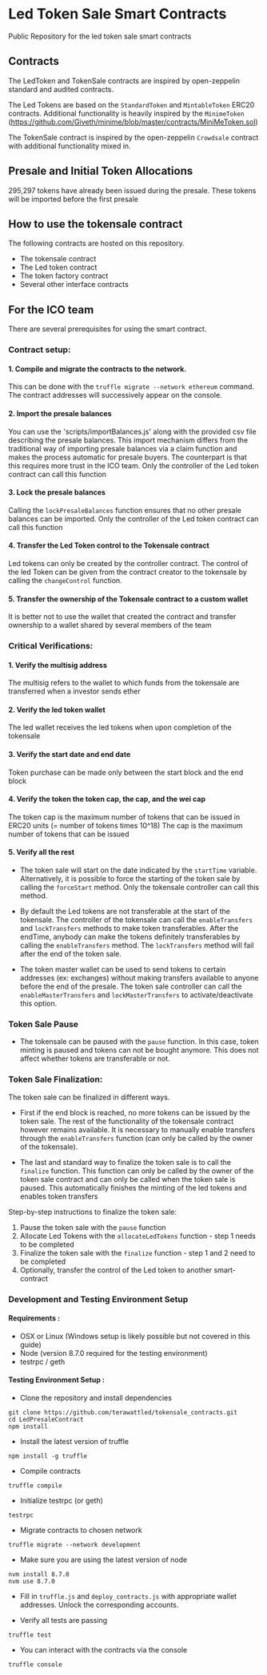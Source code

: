 # Led Token Sale Smart Contracts
Public Repository for the led token sale smart contracts



## Contracts
The LedToken and TokenSale contracts are inspired by open-zeppelin standard and audited contracts.

The Led Tokens are based on the `StandardToken` and `MintableToken` ERC20 contracts. Additional functionality is heavily inspired by the `MinimeToken` (https://github.com/Giveth/minime/blob/master/contracts/MiniMeToken.sol)

The TokenSale contract is inspired by the open-zeppelin `Crowdsale` contract with additional functionality mixed in.


## Presale and Initial Token Allocations
295,297 tokens have already been issued during the presale. These tokens will be imported before the first presale

## How to use the tokensale contract
The following contracts are hosted on this repository.
- The tokensale contract
- The Led token contract
- The token factory contract
- Several other interface contracts


## For the ICO team
There are several prerequisites for using the smart contract.

### Contract setup:

#### 1. Compile and migrate the contracts to the network.
This can be done with the `truffle migrate --network ethereum` command. The contract addresses will successively appear
on the console.
#### 2. Import the presale balances
You can use the 'scripts/importBalances.js' along with the provided csv file describing the presale balances.
This import mechanism differs from the traditional way of importing presale balances via a claim function and makes the process
automatic for presale buyers. The counterpart is that this requires more trust in the ICO team.
Only the controller of the Led token contract can call this function
#### 3. Lock the presale balances
Calling the `lockPresaleBalances` function ensures that no other presale balances can be imported.
Only the controller of the Led token contract can call this function
#### 4. Transfer the Led Token control to the Tokensale contract
Led tokens can only be created by the controller contract. The control of the led Token can be given
from the contract creator to the tokensale by calling the `changeControl` function.
#### 5. Transfer the ownership of the Tokensale contract to a custom wallet
It is better not to use the wallet that created the contract and transfer ownership to a wallet shared by several members of the team


### Critical Verifications:

#### 1. Verify the multisig address
The multisig refers to the wallet to which funds from the tokensale are transferred when a investor sends ether
#### 2. Verify the led token wallet
The led wallet receives the led tokens when upon completion of the tokensale
#### 3. Verify the start date and end date
Token purchase can be made only between the start block and the end block
#### 4. Verify the token the token cap, the cap, and the wei cap
The token cap is the maximum number of tokens that can be issued in ERC20 units (= number of tokens times 10^18)
The cap is the maximum number of tokens that can be issued
#### 5. Verify all the rest


- The token sale will start on the date indicated by the `startTime` variable. Alternatively, it is possible to force the starting of the token sale by calling the `forceStart` method. Only the tokensale controller can call this method.

- By default the Led tokens are not transferable at the start of the tokensale. The controller of the tokensale can call the `enableTransfers` and `lockTransfers` methods to make token transferables. After the endTime, anybody can make the tokens definitely transferables by calling the `enableTransfers` method. The `lockTransfers` method will fail after the end of the token sale.

- The token master wallet can be used to send tokens to certain addresses (ex: exchanges) without making transfers available to anyone before the end of the presale. The token sale controller can call the `enableMasterTransfers` and `lockMasterTransfers` to activate/deactivate this option.


### Token Sale Pause


- The tokensale can be paused with the `pause` function. In this case, token minting is paused and tokens can not be bought anymore. This does not affect whether tokens are transferable or not.


### Token Sale Finalization:

The token sale can be finalized in different ways.

- First if the end block is reached, no more tokens can be issued by the token sale. The rest of the functionality of the tokensale contract however remains available. It is necessary to manually enable transfers through the `enableTransfers` function (can only be called by the owner of the tokensale).


- The last and standard way to finalize the token sale is to call the `finalize` function. This function can only be called by the owner of the token sale contract and can only be called when the token sale is paused. This automatically finishes the minting of the led tokens and enables token transfers

Step-by-step instructions to finalize the token sale:

1. Pause the token sale with the `pause` function
2. Allocate Led Tokens with the `allocateLedTokens` function - step 1 needs to be completed
2. Finalize the token sale with the `finalize` function - step 1 and 2 need to be completed
3. Optionally, transfer the control of the Led token to another smart-contract


### Development and Testing Environment Setup

#### Requirements :
- OSX or Linux (Windows setup is likely possible but not covered in this guide)
- Node (version 8.7.0 required for the testing environment)
- testrpc / geth

#### Testing Environment Setup :

- Clone the repository and install dependencies

```
git clone https://github.com/terawattled/tokensale_contracts.git
cd LedPresaleContract
npm install
```

- Install the latest version of truffle
```
npm install -g truffle
```

- Compile contracts
```
truffle compile
```

- Initialize testrpc (or geth)

```
testrpc
```

- Migrate contracts to chosen network

```
truffle migrate --network development
```

- Make sure you are using the latest version of node

```
nvm install 8.7.0
nvm use 8.7.0
```


- Fill in `truffle.js` and `deploy_contracts.js` with appropriate wallet addresses. Unlock the corresponding accounts.

- Verify all tests are passing

```
truffle test
```

- You can interact with the contracts via the console

```
truffle console
```



